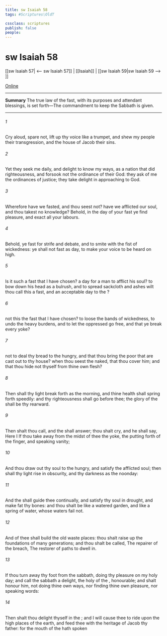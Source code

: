 ```yaml
---
title: sw Isaiah 58
tags: #Scriptures\OldT

cssclass: scriptures
publish: false
people:
---
```


# sw Isaiah 58
[[sw Isaiah 57| <-- sw Isaiah 57]] | [[Isaiah]] | [[sw Isaiah 59|sw Isaiah 59 --> ]]

[Online](https://churchofjesuschrist.org/study/scriptures/ot/isa/58?lang=eng)

---
__Summary__
The true law of the fast, with its purposes and attendant blessings, is set forth—The commandment to keep the Sabbath is given.

---
###### 1 
Cry aloud, spare not, lift up thy voice like a trumpet, and shew my people their transgression, and the house of Jacob their sins.

###### 2 
Yet they seek me daily, and delight to know my ways, as a nation that did righteousness, and forsook not the ordinance of their God: they ask of me the ordinances of justice; they take delight in approaching to God.

###### 3 
Wherefore have we fasted,  and thou seest not?  have we afflicted our soul, and thou takest no knowledge? Behold, in the day of your fast ye find pleasure, and exact all your labours.

###### 4 
Behold, ye fast for strife and debate, and to smite with the fist of wickedness: ye shall not fast as  day, to make your voice to be heard on high.

###### 5 
Is it such a fast that I have chosen? a day for a man to afflict his soul?  to bow down his head as a bulrush, and to spread sackcloth and ashes  wilt thou call this a fast, and an acceptable day to the ?

###### 6 
 not this the fast that I have chosen? to loose the bands of wickedness, to undo the heavy burdens, and to let the oppressed go free, and that ye break every yoke?

###### 7 
 not to deal thy bread to the hungry, and that thou bring the poor that are cast out to thy house? when thou seest the naked, that thou cover him; and that thou hide not thyself from thine own flesh?

###### 8 
Then shall thy light break forth as the morning, and thine health shall spring forth speedily: and thy righteousness shall go before thee; the glory of the  shall be thy rearward.

###### 9 
Then shalt thou call, and the  shall answer; thou shalt cry, and he shall say, Here I  If thou take away from the midst of thee the yoke, the putting forth of the finger, and speaking vanity;

###### 10 
And  thou draw out thy soul to the hungry, and satisfy the afflicted soul; then shall thy light rise in obscurity, and thy darkness  as the noonday:

###### 11 
And the  shall guide thee continually, and satisfy thy soul in drought, and make fat thy bones: and thou shalt be like a watered garden, and like a spring of water, whose waters fail not.

###### 12 
And  of thee shall build the old waste places: thou shalt raise up the foundations of many generations; and thou shalt be called, The repairer of the breach, The restorer of paths to dwell in.

###### 13 
If thou turn away thy foot from the sabbath,  doing thy pleasure on my holy day; and call the sabbath a delight, the holy of the , honourable; and shalt honour him, not doing thine own ways, nor finding thine own pleasure, nor speaking  words:

###### 14 
Then shalt thou delight thyself in the ; and I will cause thee to ride upon the high places of the earth, and feed thee with the heritage of Jacob thy father: for the mouth of the  hath spoken 

